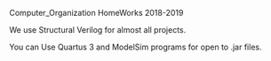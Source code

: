 
Computer_Organization HomeWorks 2018-2019

We use Structural Verilog for almost all projects.

You can Use Quartus 3 and ModelSim programs for open to .jar files.
